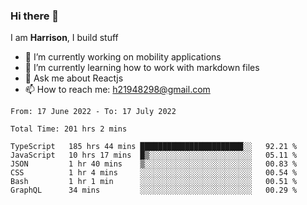 ### Hi there 👋

I am **Harrison**, I build stuff 

<!--
**drogon98/drogon98** is a ✨ _special_ ✨ repository because its `README.md` (this file) appears on your GitHub profile.

Here are some ideas to get you started:

- 🔭 I’m currently working on ...
- 🌱 I’m currently learning ...
- 👯 I’m looking to collaborate on ...
- 🤔 I’m looking for help with ...
- 💬 Ask me about ...
- 📫 How to reach me: ...
- 😄 Pronouns: ...
- ⚡ Fun fact: ...
-->
<!--[![Anurag's GitHub stats](https://github-readme-stats.vercel.app/api?username=drogon98&theme=merko&show_icons=true)](https://github.com/anuraghazra/github-readme-stats)-->

- 🔭 I’m currently working on mobility applications
- 🌱 I’m currently learning how to work with markdown files
- 💬 Ask me about Reactjs
- 📫 How to reach me: h21948298@gmail.com

<!--START_SECTION:waka-->

```text
From: 17 June 2022 - To: 17 July 2022

Total Time: 201 hrs 2 mins

TypeScript   185 hrs 44 mins ███████████████████████░░   92.21 %
JavaScript   10 hrs 17 mins  █▒░░░░░░░░░░░░░░░░░░░░░░░   05.11 %
JSON         1 hr 40 mins    ▒░░░░░░░░░░░░░░░░░░░░░░░░   00.83 %
CSS          1 hr 4 mins     ░░░░░░░░░░░░░░░░░░░░░░░░░   00.54 %
Bash         1 hr 1 min      ░░░░░░░░░░░░░░░░░░░░░░░░░   00.51 %
GraphQL      34 mins         ░░░░░░░░░░░░░░░░░░░░░░░░░   00.29 %
```

<!--END_SECTION:waka-->
